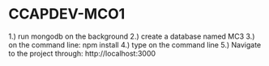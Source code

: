 # CCAPDEV-MCO1

1.) run mongodb on the background
2.) create a database named MC3
3.) on the command line: npm install
4.) type <npm start> on the command line
5.) Navigate to the project through: http://localhost:3000
